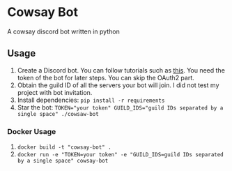 # Cowsay Bot

A cowsay discord bot written in python

## Usage

1. Create a Discord bot. You can follow tutorials such as [this](https://www.freecodecamp.org/news/create-a-discord-bot-with-python/). You need the token of the bot for later steps. You can skip the OAuth2 part.
1. Obtain the guild ID of all the servers your bot will join. I did not test my project with bot invitation.
1. Install dependencies: `pip install -r requirements`
1. Star the bot: `TOKEN="your token" GUILD_IDS="guild IDs separated by a single space" ./cowsaw-bot`

### Docker Usage

1. `docker build -t "cowsay-bot" .`
2. `docker run -e "TOKEN=your token" -e "GUILD_IDS=guild IDs separated by a single space" cowsay-bot`